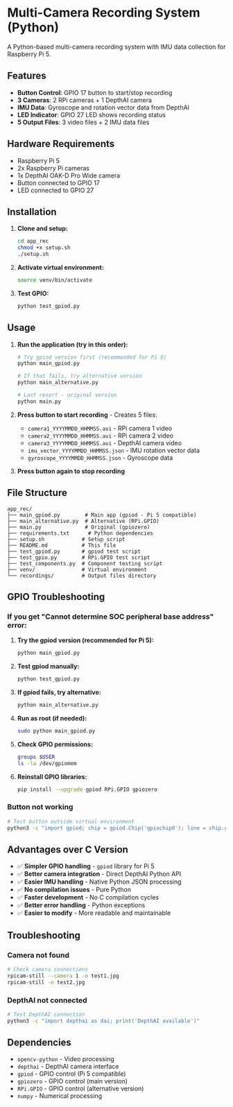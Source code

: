 # Multi-Camera Recording System (Python)

A Python-based multi-camera recording system with IMU data collection for Raspberry Pi 5.

## Features

- **Button Control**: GPIO 17 button to start/stop recording
- **3 Cameras**: 2 RPi cameras + 1 DepthAI camera
- **IMU Data**: Gyroscope and rotation vector data from DepthAI
- **LED Indicator**: GPIO 27 LED shows recording status
- **5 Output Files**: 3 video files + 2 IMU data files

## Hardware Requirements

- Raspberry Pi 5
- 2x Raspberry Pi cameras
- 1x DepthAI OAK-D Pro Wide camera
- Button connected to GPIO 17
- LED connected to GPIO 27

## Installation

1. **Clone and setup:**
   ```bash
   cd app_rec
   chmod +x setup.sh
   ./setup.sh
   ```

2. **Activate virtual environment:**
   ```bash
   source venv/bin/activate
   ```

3. **Test GPIO:**
   ```bash
   python test_gpiod.py
   ```

## Usage

1. **Run the application (try in this order):**
   ```bash
   # Try gpiod version first (recommended for Pi 5)
   python main_gpiod.py
   
   # If that fails, try alternative version
   python main_alternative.py
   
   # Last resort - original version
   python main.py
   ```

2. **Press button to start recording** - Creates 5 files:
   - `camera1_YYYYMMDD_HHMMSS.avi` - RPi camera 1 video
   - `camera2_YYYYMMDD_HHMMSS.avi` - RPi camera 2 video  
   - `camera3_YYYYMMDD_HHMMSS.avi` - DepthAI camera video
   - `imu_vector_YYYYMMDD_HHMMSS.json` - IMU rotation vector data
   - `gyroscope_YYYYMMDD_HHMMSS.json` - Gyroscope data

3. **Press button again to stop recording**

## File Structure

```
app_rec/
├── main_gpiod.py        # Main app (gpiod - Pi 5 compatible)
├── main_alternative.py  # Alternative (RPi.GPIO)
├── main.py              # Original (gpiozero)
├── requirements.txt      # Python dependencies
├── setup.sh            # Setup script
├── README.md           # This file
├── test_gpiod.py       # gpiod test script
├── test_gpio.py        # RPi.GPIO test script
├── test_components.py  # Component testing script
├── venv/               # Virtual environment
└── recordings/         # Output files directory
```

## GPIO Troubleshooting

### If you get "Cannot determine SOC peripheral base address" error:

1. **Try the gpiod version (recommended for Pi 5):**
   ```bash
   python main_gpiod.py
   ```

2. **Test gpiod manually:**
   ```bash
   python test_gpiod.py
   ```

3. **If gpiod fails, try alternative:**
   ```bash
   python main_alternative.py
   ```

4. **Run as root (if needed):**
   ```bash
   sudo python main_gpiod.py
   ```

5. **Check GPIO permissions:**
   ```bash
   groups $USER
   ls -la /dev/gpiomem
   ```

6. **Reinstall GPIO libraries:**
   ```bash
   pip install --upgrade gpiod RPi.GPIO gpiozero
   ```

### Button not working
```bash
# Test button outside virtual environment
python3 -c "import gpiod; chip = gpiod.Chip('gpiochip0'); line = chip.get_line(17); line.request(consumer='test', type=gpiod.LINE_REQ_DIR_IN); print('Button pin:', line.get_value())"
```

## Advantages over C Version

- ✅ **Simpler GPIO handling** - `gpiod` library for Pi 5
- ✅ **Better camera integration** - Direct DepthAI Python API
- ✅ **Easier IMU handling** - Native Python JSON processing
- ✅ **No compilation issues** - Pure Python
- ✅ **Faster development** - No C compilation cycles
- ✅ **Better error handling** - Python exceptions
- ✅ **Easier to modify** - More readable and maintainable

## Troubleshooting

### Camera not found
```bash
# Check camera connections
rpicam-still --camera 1 -o test1.jpg
rpicam-still -o test2.jpg
```

### DepthAI not connected
```bash
# Test DepthAI connection
python3 -c "import depthai as dai; print('DepthAI available')"
```

## Dependencies

- `opencv-python` - Video processing
- `depthai` - DepthAI camera interface
- `gpiod` - GPIO control (Pi 5 compatible)
- `gpiozero` - GPIO control (main version)
- `RPi.GPIO` - GPIO control (alternative version)
- `numpy` - Numerical processing 